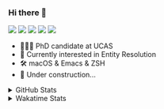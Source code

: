 ### Hi there 👋

[![](https://img.shields.io/badge/-Email-325180?logo=maildotru&logoColor=white&style=flat-square)](mailto:hi@wang.tianshu.me)
[![](https://img.shields.io/badge/-GitHub-black?logo=GitHub&style=flat-square)](https://github.com/tshu-w)
[![](https://img.shields.io/badge/-Telegram-26a5e4?labelColor=fafafa&logo=telegram&style=flat-square)](https://t.me/tshu_w) 
[![](https://img.shields.io/badge/-Twitter-1da1f2?logo=Twitter&logoColor=white&style=flat-square)](https://twitter.com/tshu_w)
[![](https://komarev.com/ghpvc/?username=tshu-w&color=blueviolet&style=flat-square)]()



- 🧑🏻‍🎓 PhD candidate at UCAS
- 🔭 Currently interested in Entity Resolution
- 🛠 macOS & Emacs & ZSH
- 🚧 Under construction...

<details>

<summary>GitHub Stats</summary>

![Tianshu's GitHub stats](https://github-readme-stats.vercel.app/api?username=tshu-w&show_icons=true&theme=buefy&count_private=true)
  
</details>


<details>
  <summary>Wakatime Stats</summary>

  Currently, files accessed by tramp cannot be tracked by wakatime, see https://github.com/wakatime/wakatime-mode/issues/27
  <br>
  
<!--START_SECTION:waka-->
**I'm an Early 🐤** 

```text
🌞 Morning    55 commits     ████░░░░░░░░░░░░░░░░░░░░░   19.16% 
🌆 Daytime    142 commits    ████████████░░░░░░░░░░░░░   49.48% 
🌃 Evening    85 commits     ███████░░░░░░░░░░░░░░░░░░   29.62% 
🌙 Night      5 commits      ░░░░░░░░░░░░░░░░░░░░░░░░░   1.74%

```
📅 **I'm Most Productive on Monday** 

```text
Monday       81 commits     ███████░░░░░░░░░░░░░░░░░░   28.22% 
Tuesday      50 commits     ████░░░░░░░░░░░░░░░░░░░░░   17.42% 
Wednesday    21 commits     █░░░░░░░░░░░░░░░░░░░░░░░░   7.32% 
Thursday     32 commits     ██░░░░░░░░░░░░░░░░░░░░░░░   11.15% 
Friday       42 commits     ███░░░░░░░░░░░░░░░░░░░░░░   14.63% 
Saturday     33 commits     ███░░░░░░░░░░░░░░░░░░░░░░   11.5% 
Sunday       28 commits     ██░░░░░░░░░░░░░░░░░░░░░░░   9.76%

```


📊 **This Week I Spent My Time On** 

```text
💬 Programming Languages: 
sh                       14 hrs 53 mins      ████████████░░░░░░░░░░░░░   49.42% 
Emacs Lisp               6 hrs 47 mins       █████░░░░░░░░░░░░░░░░░░░░   22.55% 
Org                      6 hrs 28 mins       █████░░░░░░░░░░░░░░░░░░░░   21.48% 
Python                   1 hr 30 mins        █░░░░░░░░░░░░░░░░░░░░░░░░   5.0% 
Other                    22 mins             ░░░░░░░░░░░░░░░░░░░░░░░░░   1.27%

🔥 Editors: 
Emacs                    15 hrs 14 mins      ████████████░░░░░░░░░░░░░   50.58% 
Zsh                      14 hrs 53 mins      ████████████░░░░░░░░░░░░░   49.42%

🐱‍💻 Projects: 
universal-blocker        8 hrs 23 mins       ███████░░░░░░░░░░░░░░░░░░   27.85% 
emacs                    7 hrs 36 mins       ██████░░░░░░░░░░░░░░░░░░░   25.24% 
Unknown Project          7 hrs 19 mins       ██████░░░░░░░░░░░░░░░░░░░   24.33% 
Terminal                 5 hrs 5 mins        ████░░░░░░░░░░░░░░░░░░░░░   16.91% 
lightning-template       1 hr 1 min          ░░░░░░░░░░░░░░░░░░░░░░░░░   3.41%

💻 Operating System: 
Mac                      18 hrs 56 mins      ███████████████░░░░░░░░░░   62.86% 
Linux                    11 hrs 11 mins      █████████░░░░░░░░░░░░░░░░   37.14%

```

**I Mostly Code in Python** 

```text
Python                   8 repos             ██████████░░░░░░░░░░░░░░░   40.0% 
HTML                     2 repos             ██░░░░░░░░░░░░░░░░░░░░░░░   10.0% 
Emacs Lisp               2 repos             ██░░░░░░░░░░░░░░░░░░░░░░░   10.0% 
JavaScript               2 repos             ██░░░░░░░░░░░░░░░░░░░░░░░   10.0% 
TeX                      2 repos             ██░░░░░░░░░░░░░░░░░░░░░░░   10.0%

```



 Last Updated on 13/03/2022 08:06:05 UTC
<!--END_SECTION:waka-->
</details>
